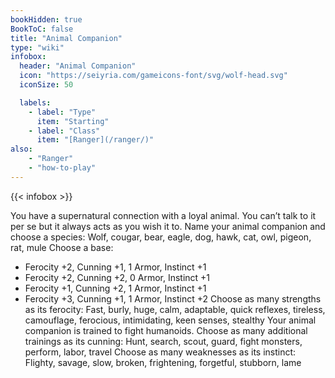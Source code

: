 ```yaml
---
bookHidden: true
BookToC: false
title: "Animal Companion"
type: "wiki"
infobox:
  header: "Animal Companion"
  icon: "https://seiyria.com/gameicons-font/svg/wolf-head.svg"
  iconSize: 50

  labels:
    - label: "Type"
      item: "Starting"
    - label: "Class"
      item: "[Ranger](/ranger/)"
also:
    - "Ranger"
    - "how-to-play"
---
```


{{< infobox >}}

You have a supernatural connection with a loyal animal. You can’t talk to it per se but it always acts as you wish it to. Name your animal companion and choose a species:
Wolf, cougar, bear, eagle, dog, hawk, cat, owl, pigeon, rat, mule
Choose a base:
* Ferocity +2, Cunning +1, 1 Armor, Instinct +1
* Ferocity +2, Cunning +2, 0 Armor, Instinct +1
* Ferocity +1, Cunning +2, 1 Armor, Instinct +1
* Ferocity +3, Cunning +1, 1 Armor, Instinct +2
Choose as many strengths as its ferocity:
Fast, burly, huge, calm, adaptable, quick reflexes, tireless, camouflage, ferocious, intimidating, keen senses, stealthy
Your animal companion is trained to fight humanoids. Choose as many additional trainings as its cunning:
Hunt, search, scout, guard, fight monsters, perform, labor, travel
Choose as many weaknesses as its instinct:
Flighty, savage, slow, broken, frightening, forgetful, stubborn, lame